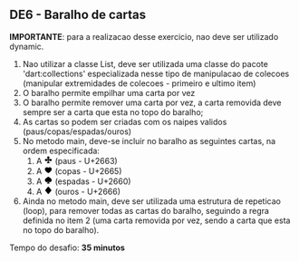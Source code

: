 ## DE6 - Baralho de cartas

**IMPORTANTE**: para a realizacao desse exercicio, nao deve ser utilizado dynamic.

1. Nao utilizar a classe List, deve ser utilizada uma classe do pacote 'dart:collections' especializada nesse tipo de
   manipulacao de colecoes (manipular extremidades de colecoes - primeiro e ultimo item)
2. O baralho permite empilhar uma carta por vez
3. O baralho permite remover uma carta por vez, a carta removida deve sempre ser a carta que esta no topo do baralho;
4. As cartas so podem ser criadas com os naipes validos (paus/copas/espadas/ouros)
5. No metodo main, deve-se incluir no baralho as seguintes cartas, na ordem especificada:
    1. A ![♧](https://github.com/LinceTech/dart-workshops/blob/main/dart-desafio-2/de_6/clubs.png?raw=true) (paus - U+2663)
    2. A ![♡](https://github.com/LinceTech/dart-workshops/blob/main/dart-desafio-2/de_6/hearts.png?raw=true) (copas - U+2665)
    3. A ![♤](https://github.com/LinceTech/dart-workshops/blob/main/dart-desafio-2/de_6/spades.png?raw=true) (espadas - U+2660)
    4. A ![♢](https://github.com/LinceTech/dart-workshops/blob/main/dart-desafio-2/de_6/diamonds.png?raw=true) (ouros - U+2666)
6. Ainda no metodo main, deve ser utilizada uma estrutura de repeticao (loop), para remover todas as cartas do baralho,
   seguindo a regra definida no item 2 (uma carta removida por vez, sendo a carta que esta no topo do baralho).

Tempo do desafio: __35 minutos__